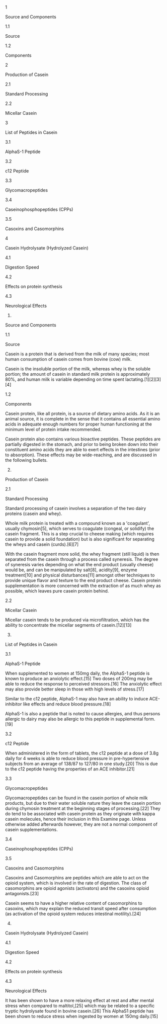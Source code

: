 1

Source and Components

1.1

Source

1.2

Components

2

Production of Casein

2.1

Standard Processing

2.2

Micellar Casein

3

List of Peptides in Casein

3.1

AlphaS-1 Peptide

3.2

c12 Peptide

3.3

Glycomacropeptides

3.4

Caseinophosphopeptides (CPPs)

3.5

Casoxins and Casomorphins

4

Casein Hydrolysate (Hydrolyzed Casein)

4.1

Digestion Speed

4.2

Effects on protein synthesis

4.3

Neurological Effects

1.

Source and Components

1.1

Source

Casein is a protein that is derived from the milk of many species; most human consumption of casein comes from bovine (cow) milk.

Casein is the insoluble portion of the milk, whereas whey is the soluble portion; the amount of casein in standard milk protein is approximately 80%, and human milk is variable depending on time spent lactating.[1][2][3][4]

1.2

Components

Casein protein, like all protein, is a source of dietary amino acids. As it is an animal source, it is complete in the sense that it contains all essential amino acids in adequate enough numbers for proper human functioning at the minimum level of protein intake recommended.

Casein protein also contains various bioactive peptides. These peptides are partially digested in the stomach, and prior to being broken down into their constituent amino acids they are able to exert effects in the intestines (prior to absorption). These effects may be wide-reaching, and are discussed in the following bullets.

2.

Production of Casein

2.1

Standard Processing

Standard processing of casein involves a separation of the two dairy proteins (casein and whey).

Whole milk protein is treated with a compound known as a 'coagulant', usually chymosin[5], which serves to coagulate (congeal, or solidify) the casein fragment. This is a step crucial to cheese making (which requires casein to provide a solid foundation) but is also significant for separating the wheys and casein (curds).[6][7]

With the casein fragment more solid, the whey fragment (still liquid) is then separated from the casein through a process called syneresis. The degree of syneresis varies depending on what the end product (usually cheese) would be, and can be manipulated by salt[8], acidity[9], enzyme treatment[10] and physical disturbances[11] amongst other techniques to provide unique flavor and texture to the end product cheese. Casein protein supplementation is more concerned with the extraction of as much whey as possible, which leaves pure casein protein behind.

2.2

Micellar Casein

Micellar casein tends to be produced via microfiltration, which has the ability to concentrate the micellar segments of casein.[12][13]

3.

List of Peptides in Casein

3.1

AlphaS-1 Peptide

When supplemented to women at 150mg daily, the AlphaS-1 peptide is known to produce an anxiolytic effect.[15] Two doses of 200mg may be able to reduce the response to perceived stressors.[16] The anxiolytic effect may also provide better sleep in those with high levels of stress.[17]

Similar to the c12 peptide, AlphaS-1 may also have an ability to induce ACE-inhibitor like effects and reduce blood pressure.[18]

AlphaS-1 is also a peptide that is noted to cause allergies, and thus persons allergic to dairy may also be allergic to this peptide in supplemental form.[19]

3.2

c12 Peptide

When administered in the form of tablets, the c12 peptide at a dose of 3.8g daily for 4 weeks is able to reduce blood pressure in pre-hypertensive subjects from an average of 138/87 to 127/80 in one study.[20] This is due to the c12 peptide having the properties of an ACE inhibitor.[21]

3.3

Glycomacropeptides

Glycomacropeptides can be found in the casein portion of whole milk products, but due to their water soluble nature they leave the casein portion during chymosin treatment at the beginning stages of processing.[22] They do tend to be associated with casein protein as they originate with kappa casein molecules, hence their inclusion in this Examine page. Unless otherwise added afterwards however, they are not a normal component of casein supplementations.

3.4

Caseinophosphopeptides (CPPs)

3.5

Casoxins and Casomorphins

Casoxins and Casomorphins are peptides which are able to act on the opioid system, which is involved in the rate of digestion. The class of casomorphins are opioid agonists (activators) and the casoxins opioid antagonists.[23]

Casein seems to have a higher relative content of casomorphins to casoxins, which may explain the reduced transit speed after consumption (as activation of the opioid system reduces intestinal motility).[24]

4.

Casein Hydrolysate (Hydrolyzed Casein)

4.1

Digestion Speed

4.2

Effects on protein synthesis

4.3

Neurological Effects

It has been shown to have a more relaxing effect at rest and after mental stress when compared to maltitol,[25] which may be related to a specific tryptic hydrolysate found in bovine casein.[26] This AlphaS1 peptide has been shown to reduce stress when ingested by women at 150mg daily.[15]

